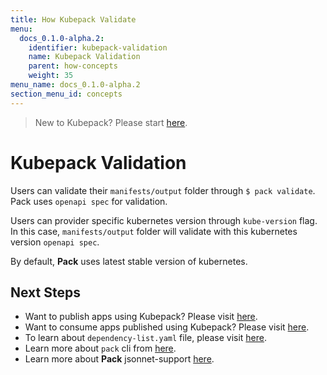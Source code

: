 ```yaml
---
title: How Kubepack Validate
menu:
  docs_0.1.0-alpha.2:
    identifier: kubepack-validation
    name: Kubepack Validation
    parent: how-concepts
    weight: 35
menu_name: docs_0.1.0-alpha.2
section_menu_id: concepts
---
```

> New to Kubepack? Please start [here](/docs/concepts/README.md).

# Kubepack Validation

Users can validate their `manifests/output` folder through `$ pack validate`. 
Pack uses `openapi spec` for validation. 

Users can provider specific kubernetes version through `kube-version` flag.
 In this case, `manifests/output` folder will validate with this kubernetes version `openapi spec`.
 
By default, **Pack** uses  latest stable version of kubernetes.  

## Next Steps

- Want to publish apps using Kubepack? Please visit [here](/docs/concepts/how/publisher.md).
- Want to consume apps published using Kubepack? Please visit [here](/docs/concepts/how/user.md).
- To learn about `dependency-list.yaml` file, please visit [here](/docs/concepts/how/manifest.md).
- Learn more about `pack` cli from [here](/docs/concepts/how/cli.md).
- Learn more about **Pack** jsonnet-support [here](/docs/concepts/how/jsonnet-support.md).
